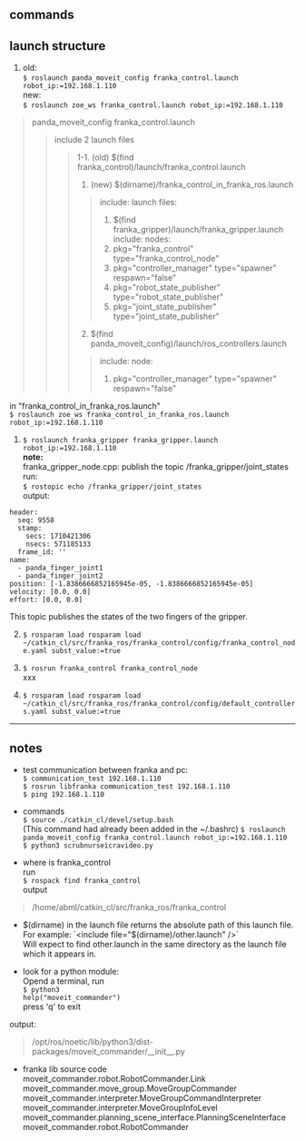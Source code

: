 ## commands  

## launch structure  
1. old:  
`$ roslaunch panda_moveit_config franka_control.launch robot_ip:=192.168.1.110`  
new:  
`$ roslaunch zoe_ws franka_control.launch robot_ip:=192.168.1.110`  
> panda\_moveit\_config franka_control.launch
>> include 2 launch files   
>>>1-1. (old) $(find franka\_control)/launch/franka_control.launch  
>>>1. (new) $(dirname)/franka\_control\_in\_franka_ros.launch  
>>>> include: launch files:  
>>>>1. $(find franka\_gripper)/launch/franka_gripper.launch  
>>>> include: nodes:  
>>>>1. pkg="franka\_control" type="franka\_control_node"  
>>>>2. pkg="controller_manager" type="spawner" respawn="false"  
>>>>3. pkg="robot\_state\_publisher" type="robot\_state_publisher"  
>>>>4. pkg="joint\_state\_publisher" type="joint\_state_publisher"   
>>>2. $(find panda\_moveit\_config)/launch/ros_controllers.launch  
>>>>include: node:  
>>>>1. pkg="controller_manager" type="spawner" respawn="false"  


in "franka_control_in_franka_ros.launch"  
`$ roslaunch zoe_ws franka_control_in_franka_ros.launch robot_ip:=192.168.1.110`  

1. `$ roslaunch franka_gripper franka_gripper.launch robot_ip:=192.168.1.110`  
__note:__    
franka\_gripper\_node.cpp: publish the topic /franka_gripper/joint_states  
run:  
`$ rostopic echo /franka_gripper/joint_states`  
output:  
```
header: 
  seq: 9558
  stamp: 
    secs: 1710421306
    nsecs: 571185133
  frame_id: ''
name: 
  - panda_finger_joint1
  - panda_finger_joint2
position: [-1.8386666852165945e-05, -1.8386666852165945e-05]
velocity: [0.0, 0.0]
effort: [0.0, 0.0]
```
This topic publishes the states of the two fingers of the gripper.  
 
2. `$ rosparam load rosparam load ~/catkin_cl/src/franka_ros/franka_control/config/franka_control_node.yaml subst_value:=true`   

3. `$ rosrun franka_control franka_control_node`  
xxx   


4. `$ rosparam load rosparam load ~/catkin_cl/src/franka_ros/franka_control/config/default_controllers.yaml subst_value:=true`  



----------------------------------------
## notes  
* test communication between franka and pc:  
`$ communication_test 192.168.1.110`  
`$ rosrun libfranka communication_test 192.168.1.110`    
`$ ping 192.168.1.110`  


* commands  
`$ source ./catkin_cl/devel/setup.bash`  
(This command had already been added in the ~/.bashrc)
`$ roslaunch panda_moveit_config franka_control.launch robot_ip:=192.168.1.110`  
`$ python3 scrubnurseicravideo.py`  


* where is franka_control  
run  
`$ rospack find franka_control`  
output  
>/home/abml/catkin_cl/src/franka_ros/franka_control  
 

* $(dirname) in the launch file returns the absolute path of this launch file.  
For example:  
`<include file="$(dirname)/other.launch" />`  
Will expect to find other.launch in the same directory as the launch file which it appears in.  


* look for a python module:  
Opend a terminal, run   
`$ python3`   
`help("moveit_commander")`  
press 'q' to exit  

output:  
>/opt/ros/noetic/lib/python3/dist-packages/moveit_commander/\_\_init\_\_.py  



* franka lib source code   
moveit_commander.robot.RobotCommander.Link	 
moveit_commander.move_group.MoveGroupCommander	 
moveit_commander.interpreter.MoveGroupCommandInterpreter	
moveit_commander.interpreter.MoveGroupInfoLevel	 
moveit_commander.planning_scene_interface.PlanningSceneInterface	
moveit_commander.robot.RobotCommander	 






